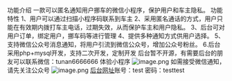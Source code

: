 功能介绍
一款可以匿名通知用户挪车的微信小程序，保护用户和车主隐私。
功能特性
1、用户可以通过扫描小程序码联系到车主 
2、采用匿名通话的方式，用户只能在有效期内拨打车主电话，过期失效，从而保护车主和用户隐私。
3、后台可对用户订单，绑定用户，挪车码等进行管理
4、提供多种通知方式供用户选择。
5、支持微信公众号消息通知，将用户引流到微信公众号，增加公众号粉丝。
6.后台采用php+mysql开发，支持二次开发，定制开发
后台暂不开源，有需要后台的朋友可以联系微信：tunan6666666
体验小程序
![image.png](https://cdn.fastadmin.net/uploads/2022/10/12/f3f3c5632d5b48e7b05bdf47082c7773.jpg)
如需接受微信通知，请先关注公众号
![image.png](https://cdn.fastadmin.net/uploads/2022/10/12/7bb5fad244cb931399549aec9faffeca.png)
[后台网址](https://tn.rdtxgj.com/MNQYRauFiC.php/index/login "体验网址")账号：test 密码：testtest